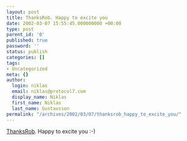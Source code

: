 ```yaml
---
layout: post
title: ThanksRob. Happy to excite you
date: 2002-03-07 15:55:45.000000000 +00:00
type: post
parent_id: '0'
published: true
password: ''
status: publish
categories: []
tags:
- Uncategorized
meta: {}
author:
  login: niklas
  email: niklas@protocol7.com
  display_name: Niklas
  first_name: Niklas
  last_name: Gustavsson
permalink: "/archives/2002/03/07/thanksrob_happy_to_excite_you/"
---
```

[ThanksRob](http://www.crabapples.net/rob/archive/2002_03_03_default.htm#10455767). Happy to excite you :-)

